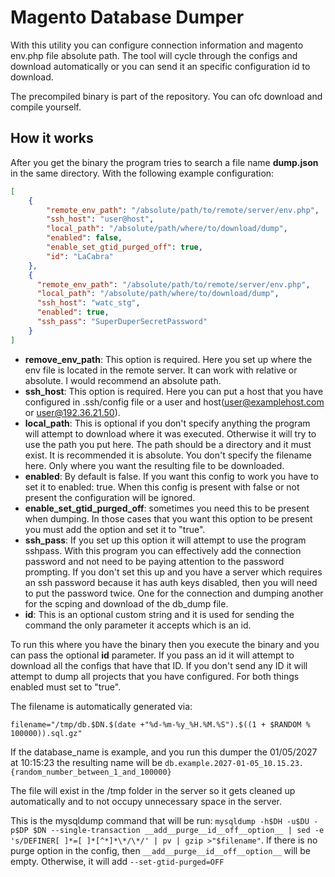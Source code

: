 # Magento Database Dumper

With this utility you can configure connection information and magento env.php file absolute path. The tool will cycle through the configs and download automatically or you can send it an specific configuration id to download.

The precompiled binary is part of the repository. You can ofc download and compile yourself.

## How it works

After you get the binary the program tries to search a file name **dump.json** in the same directory. With the following example configuration:

```json
[
    {
        "remote_env_path": "/absolute/path/to/remote/server/env.php",
        "ssh_host": "user@host",
        "local_path": "/absolute/path/where/to/download/dump",
        "enabled": false,
        "enable_set_gtid_purged_off": true,
        "id": "LaCabra"
    },
    {
      "remote_env_path": "/absolute/path/to/remote/server/env.php",
      "local_path": "/absolute/path/where/to/download/dump",
      "ssh_host": "watc_stg",
      "enabled": true,
      "ssh_pass": "SuperDuperSecretPassword"
    }
]
```
- **remove_env_path**: This option is required. Here you set up where the env file is located in the remote server. It can work with relative or absolute. I would recommend an absolute path.
- **ssh_host**: This option is required. Here you can put a host that you have configured in .ssh/config file or a user and host(user@examplehost.com or user@192.36.21.50).
- **local_path**: This is optional if you don't specify anything the program will attempt to download where it was executed. Otherwise it will try to use the path you put here. The path should be a directory and it must exist. It is recommended it is absolute. You don't specify the filename here. Only where you want the resulting file to be downloaded.
- **enabled**: By default is false. If you want this config to work you have to set it to enabled: true. When this config is present with false or not present the configuration will be ignored.
- **enable_set_gtid_purged_off**: sometimes you need this to be present when dumping. In those cases that you want this option to be present you must add the option and set it to "true".
- **ssh_pass**: If you set up this option it will attempt to use the program sshpass. With this program you can effectively add the connection password and not need to be paying attention to the password prompting. If you don't set this up and you have a server which requires an ssh password because it has auth keys disabled, then  you will need to put the password twice. One for the connection and dumping another for the scping and download of the db_dump file.
- **id**: This is an optional custom string and it is used for sending the command the only parameter it accepts which is an id.

To run this where you have the binary then you execute the binary and you can pass the optional **id** parameter. If you pass an id it will attempt to download all the configs that have that ID. If you don't send any ID it will attempt to dump all projects that you have configured. For both things enabled must set to "true".

The filename is automatically generated via:

`filename="/tmp/db.$DN.$(date +"%d-%m-%y_%H.%M.%S").$((1 + $RANDOM % 100000)).sql.gz"`

If the database_name is example, and you run this dumper the 01/05/2027 at 10:15:23 the resulting name will be
`db.example.2027-01-05_10.15.23.{random_number_between_1_and_100000}`

The file will exist in the /tmp folder in the server so it gets cleaned up automatically and to not occupy unnecessary space in the server.

This is the mysqldump command that will be run: `mysqldump -h$DH -u$DU -p$DP $DN --single-transaction __add__purge__id__off__option__ | sed -e 's/DEFINER[ ]*=[ ]*[^*]*\*/\*/' | pv | gzip >"$filename"`. If there is no purge option in the config, then `__add__purge__id__off__option__` will be empty. Otherwise, it will add `--set-gtid-purged=OFF`
